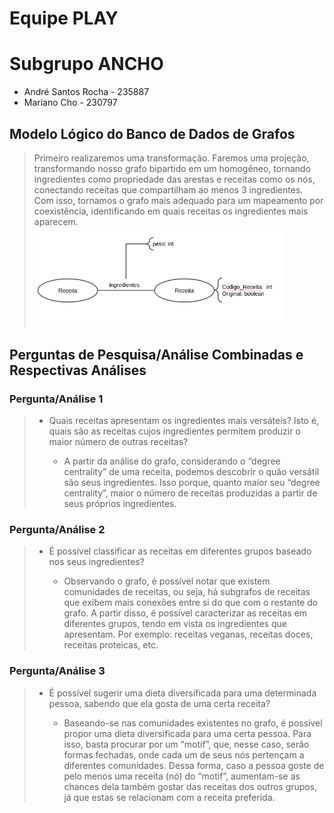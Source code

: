 # Equipe PLAY
# Subgrupo ANCHO
* André Santos Rocha - 235887
* Mariano Cho - 230797

## Modelo Lógico do Banco de Dados de Grafos
> Primeiro realizaremos uma transformação. Faremos uma projeção, transformando nosso grafo bipartido em um homogêneo, tornando ingredientes como propriedade das arestas e receitas como os nós, conectando receitas que compartilham ao menos 3 ingredientes. Com isso, tornamos o grafo mais adequado para um mapeamento por coexistência, identificando em quais receitas os ingredientes mais aparecem. 
><img src="images/LAB08.png" width="400px" height="auto">

## Perguntas de Pesquisa/Análise Combinadas e Respectivas Análises

### Pergunta/Análise 1
> * Quais receitas apresentam os ingredientes mais versáteis? Isto é, quais são as receitas cujos ingredientes permitem produzir o maior número de outras receitas?
> 
>   * A partir da análise do grafo, considerando o “degree centrality” de uma receita, podemos descobrir o quão versátil são seus ingredientes. Isso porque, quanto maior seu “degree centrality”, maior o número de receitas produzidas a partir de seus próprios ingredientes.


### Pergunta/Análise 2
> * É possível classificar as receitas em diferentes grupos baseado nos seus ingredientes?
>   
>   * Observando o grafo, é possível notar que existem comunidades de receitas, ou seja, há subgrafos de receitas que exibem mais conexões entre si do que com o restante do grafo. A partir disso, é possível caracterizar as receitas em diferentes grupos, tendo em vista os ingredientes que apresentam. Por exemplo: receitas veganas, receitas doces, receitas proteicas, etc.


### Pergunta/Análise 3
> * É possível sugerir uma dieta diversificada para uma determinada pessoa, sabendo que ela gosta de uma certa receita?
>   
>   * Baseando-se nas comunidades existentes no grafo, é possível propor uma dieta diversificada para uma certa pessoa. Para isso, basta procurar por um “motif”, que, nesse caso, serão formas fechadas, onde cada um de seus nós pertençam a diferentes comunidades. Dessa forma, caso a pessoa goste de pelo menos uma receita (nó) do “motif”, aumentam-se as chances dela também gostar das receitas dos outros grupos, já que estas se relacionam com a receita preferida.